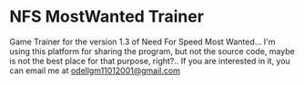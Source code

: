 # NFS MostWanted Trainer

Game Trainer for the version 1.3 of Need For Speed Most Wanted... I'm using this platform for sharing the program, but not the source code, maybe is not the best place for that purpose, right?.. If you are interested in it, you can email me at odellgm11012001@gmail.com
